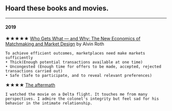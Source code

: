 ## Hoard these books and movies.

----


#### 2019 

★★★★★ [Who Gets What ― and Why: The New Economics of Matchmaking and Market Design](https://www.amazon.com/Who-Gets-What-Why-Matchmaking/dp/0544705289) by Alvin Roth

```
To achieve efficient outcomes, marketplaces need make markets sufficiently
• Thick(Enough potential transactions available at one time)
• Uncongested (Enough time for offers to be made, accepted, rejected transactions carried out)
• Safe (Safe to participate, and to reveal relevant preferences)
```

★★★★ [The aftermath](https://www.imdb.com/title/tt5977276/)

```
I watched the movie on a Delta flight. It touches me from many perspectives. I admire the colonel's integrity but feel sad for his behavior in the intimate relationship.
```